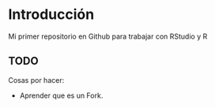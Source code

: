 # Introducción
Mi primer repositorio en Github para trabajar con RStudio y R

## TODO

Cosas por hacer:
- Aprender que es un Fork.
